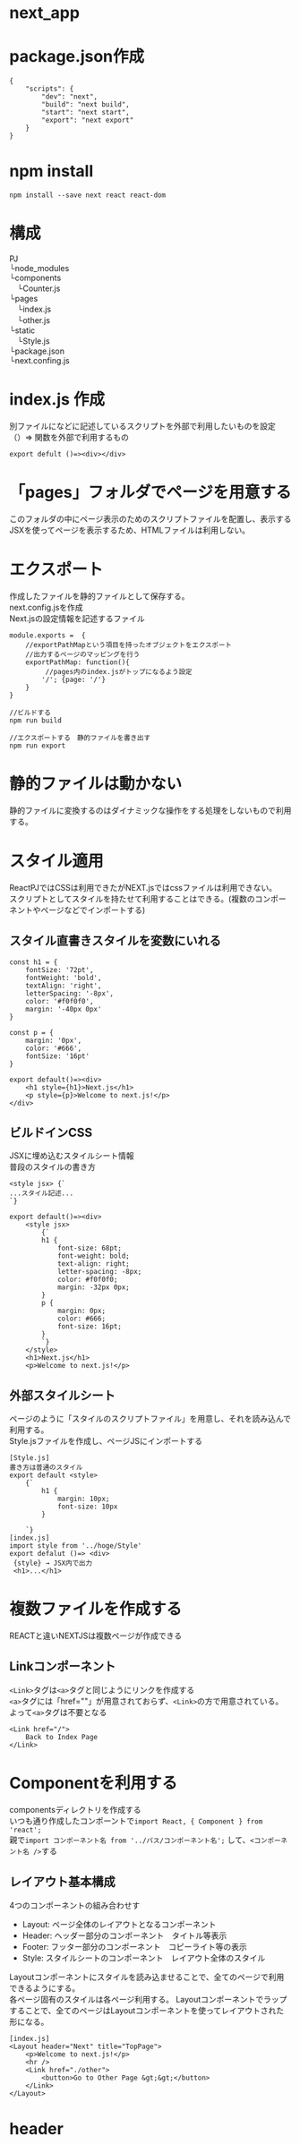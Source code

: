 # next_app

# package.json作成
```
{
    "scripts": {
        "dev": "next",
        "build": "next build",
        "start": "next start",
        "export": "next export"
    }
}
```

# npm install
```
npm install --save next react react-dom
```

# 構成
PJ  
└node_modules  
└components  
　└Counter.js  
└pages  
　└index.js  
　└other.js  
└static  
　└Style.js  
└package.json  
└next.confing.js  


# index.js 作成
別ファイルになどに記述しているスクリプトを外部で利用したいものを設定<br>
（）=> 関数を外部で利用するもの<br>
```
export defult ()=><div></div>
```

# 「pages」フォルダでページを用意する
このフォルダの中にページ表示のためのスクリプトファイルを配置し、表示する<br>
JSXを使ってページを表示するため、HTMLファイルは利用しない。<br>

# エクスポート
作成したファイルを静的ファイルとして保存する。<br>
next.config.jsを作成  
Next.jsの設定情報を記述するファイル  
```
module.exports =  {
    //exportPathMapという項目を持ったオブジェクトをエクスポート
    //出力するページのマッピングを行う
    exportPathMap: function(){
    　　　//pages内のindex.jsがトップになるよう設定
        '/'; {page: '/'}
    }
}
```

```
//ビルドする
npm run build

//エクスポートする　静的ファイルを書き出す
npm run export
```

# 静的ファイルは動かない
静的ファイルに変換するのはダイナミックな操作をする処理をしないもので利用する。

# スタイル適用
ReactPJではCSSは利用できたがNEXT.jsではcssファイルは利用できない。  
スクリプトとしてスタイルを持たせて利用することはできる。(複数のコンポーネントやページなどでインポートする)

## スタイル直書きスタイルを変数にいれる
```
const h1 = {
    fontSize: '72pt',
    fontWeight: 'bold',
    textAlign: 'right',
    letterSpacing: '-8px',
    color: '#f0f0f0',
    margin: '-40px 0px'
}

const p = {
    margin: '0px',
    color: '#666',
    fontSize: '16pt'
}

export default()=><div>
    <h1 style={h1}>Next.js</h1>
    <p style={p}>Welcome to next.js!</p>
</div>
```

## ビルドインCSS
JSXに埋め込むスタイルシート情報  
普段のスタイルの書き方
```
<style jsx> {`
...スタイル記述...
`}
```
```
export default()=><div>
    <style jsx>
        {`
        h1 {
            font-size: 68pt;
            font-weight: bold;
            text-align: right;
            letter-spacing: -8px;
            color: #f0f0f0;
            margin: -32px 0px;
        }
        p {
            margin: 0px;
            color: #666;
            font-size: 16pt;
        }
        `}
    </style>
    <h1>Next.js</h1>
    <p>Welcome to next.js!</p>
```

## 外部スタイルシート
ページのように「スタイルのスクリプトファイル」を用意し、それを読み込んで利用する。  
Style.jsファイルを作成し、ページJSにインポートする
```
[Style.js]
書き方は普通のスタイル
export default <style>
    {`
        h1 {
            margin: 10px;
            font-size: 10px
        }
    
    `}
[index.js]
import style from '../hoge/Style'
export defalut ()=> <div>
 {style} → JSX内で出力
 <h1>...</h1>
```

# 複数ファイルを作成する
REACTと違いNEXTJSは複数ページが作成できる  

## Linkコンポーネント
```<Link>```タグは```<a>```タグと同じようにリンクを作成する  
```<a>```タグには「href=""」が用意されておらず、```<Link>```の方で用意されている。  
よって```<a>```タグは不要となる
```
<Link href="/">
    Back to Index Page 
</Link>
```

# Componentを利用する
componentsディレクトリを作成する  
いつも通り作成したコンポーントで```import React, { Component } from 'react';```  
親で```import コンポーネント名 from '../パス/コンポーネント名';``` して、```<コンポーネント名 />```する


## レイアウト基本構成
4つのコンポーネントの組み合わせす
- Layout: ページ全体のレイアウトとなるコンポーネント
- Header: ヘッダー部分のコンポーネント　タイトル等表示
- Footer: フッター部分のコンポーネント　コピーライト等の表示
- Style: スタイルシートのコンポーネント　レイアウト全体のスタイル

Layoutコンポーネントにスタイルを読み込ませることで、全てのページで利用できるようにする。<br> 
各ページ固有のスタイルは各ページ利用する。
Layoutコンポーネントでラップすることで、全てのページはLayoutコンポーネントを使ってレイアウトされた形になる。
```
[index.js]
<Layout header="Next" title="TopPage">
    <p>Welcome to next.js!</p>
    <hr />
    <Link href="./other">
        <button>Go to Other Page &gt;&gt;</button>
    </Link>
</Layout>
```

# header
